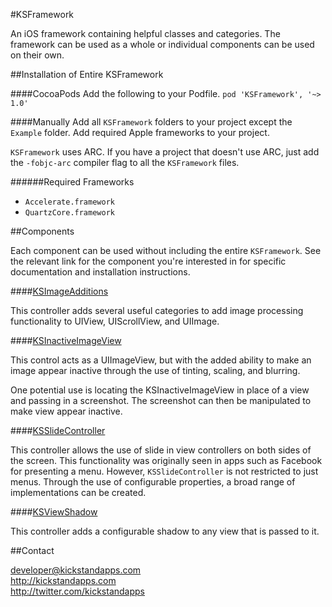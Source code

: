 #KSFramework

An iOS framework containing helpful classes and categories. The framework can be used as a whole or individual components can be used on their own.

##Installation of Entire KSFramework

####CocoaPods
Add the following to your Podfile.
`pod 'KSFramework', '~> 1.0'`

####Manually
Add all `KSFramework` folders to your project except the `Example` folder. Add required Apple frameworks to your project. 

`KSFramework` uses ARC. If you have a project that doesn't use ARC, just add the `-fobjc-arc` compiler flag to all the `KSFramework` files.

######Required Frameworks
- `Accelerate.framework`
- `QuartzCore.framework`

##Components

Each component can be used without including the entire `KSFramework`. See the relevant link for the component you're interested in for specific documentation and installation instructions.

####[KSImageAdditions](https://github.com/kickstandapps/KSFramework/tree/master/KSImageAdditions)

This controller adds several useful categories to add image processing functionality to UIView, UIScrollView, and UIImage.

####[KSInactiveImageView](https://github.com/kickstandapps/KSFramework/tree/master/KSInactiveImageView)

This control acts as a UIImageView, but with the added ability to make an image appear inactive through the use of tinting, scaling, and blurring.

One potential use is locating the KSInactiveImageView in place of a view and passing in a screenshot. The screenshot can then be manipulated to make view appear inactive.

####[KSSlideController](https://github.com/kickstandapps/KSFramework/tree/master/KSSlideController)

This controller allows the use of slide in view controllers on both sides of the screen. This functionality was originally seen in apps such as Facebook for presenting a menu. However, `KSSlideController` is not restricted to just menus. Through the use of configurable properties, a broad range of implementations can be created.

####[KSViewShadow](https://github.com/kickstandapps/KSFramework/tree/master/KSViewShadow)

This controller adds a configurable shadow to any view that is passed to it.

##Contact

developer@kickstandapps.com<br />
http://kickstandapps.com<br />
http://twitter.com/kickstandapps


